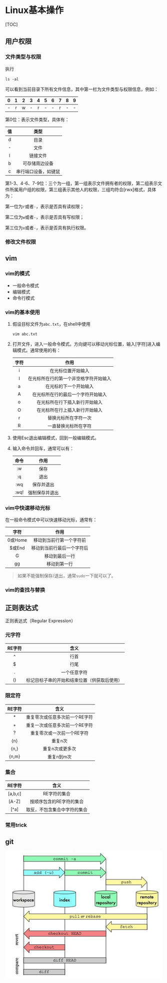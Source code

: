 # Linux基本操作

[TOC]

## 用户权限
### 文件类型与权限
执行

`ls -al`

可以看到当前目录下所有文件信息，其中第一栏为文件类型与权限信息，例如：

0|1|2|3|4|5|6|7|8|9
:-:|:-:|:-:|:-:|:-:|:-:|:-:|:-:|:-:|:-:
-|r|w|-|r|-|-|r|-|-

第0位：表示文件类型，具体有：

值 | 类型
:-: | :-:
d | 目录
- | 文件
l | 链接文件
b | 可存储周边设备
c | 串行端口设备，如键鼠

第1-3、4-6、7-9位：三个为一组，第一组表示文件拥有者的权限，第二组表示文件所属用户组的权限，第三组表示其他人的权限，三组均符合[rwx]格式，具体为：

第一位为`r`或者`-`，表示是否具有读权限；

第二位为`w`或者`-`，表示是否具有写权限；

第三位为`x`或者`-`，表示是否具有执行权限。

### 修改文件权限

## vim
### vim的模式
- 一般命令模式
- 编辑模式
- 命令行模式

### vim的基本使用
1. 假设目标文件为`abc.txt`，在shell中使用

    ```shell
    vim abc.txt
    ```

2. 打开文件，进入一般命令模式。方向键可以移动光标位置，输入[字符]进入编辑模式。通常使用的有：

    字符 | 作用
    :-: | :-:
    i | 在光标位置开始输入
    I | 在光标所在行的第一个非空格字符开始输入
    a | 在光标的下一个开始输入
    A | 在光标所在行的最后一个字符开始输入
    o | 在光标所在行下插入新行开始输入
    O | 在光标所在行上插入新行开始输入
    r | 替换光标所在字符一次
    R | 一直替换光标所在字符

3. 使用Esc退出编辑模式，回到一般编辑模式。
4. 输入命令并回车，通常可以有：

    命令 | 作用
    :-: | :-:
    :w | 保存
    :q | 退出
    :wq | 保存并退出
    :wq! | 强制保存并退出

### vim中快速移动光标
在一般命令模式中可以快速移动光标，通常有：

字符 | 作用
:-: | :-:
0或Home | 移动到当前行第一个字符前
$或End | 移动到当前行最后一个字符后
G | 移动到最后一行
gg | 移动到第一行

> 如果不能强制保存/退出，通常`sudo`一下就可以了。

### vim的查找与替换

## 正则表达式
正则表达式（Regular Expression）

### 元字符
RE字符 | 含义
:-: | :-:
^ | 行首
$ | 行尾
. | 一个任意字符
() | 标记目标子串的开始和结束位置（供获取后使用）

### 限定符
RE字符 | 含义
:-: | :-:
* | 重复零次或任意多次前一个RE字符
+ | 重复一次或任意多次前一个RE字符
? | 重复零次或一次前一个RE字符
{n} | 重复n次
{n,} | 重复n次或更多次
{n,m} | 重复n到m次

### 集合
RE字符 | 含义
:-: | :-:
[a,b,c] | RE字符的集合
[A-Z] | 按顺序包含的RE字符的集合
[^a] | 取反，不包含集合中字符的集合

### 常用trick

## git
![](Linux/git_commands.png)
